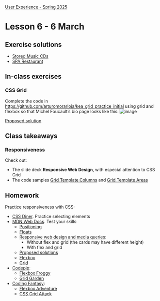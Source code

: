 [User Experience - Spring 2025](https://github.com/arturomorarioja-kea/WD_UX_F25/blob/main/README.md)

# Lesson 6 - 6 March

## Exercise solutions
- [Stored Music CDs](https://github.com/arturomorarioja/kea_js_stored_music_cds_solution)
- [SPA Restaurant](https://github.com/arturomorarioja/kea_css_restaurant_spa)

[--> Show froggy, diner...]: #

[--> Food Repo. Make the about page a dialog. Responsiveness. clamp()]: #
[--> Show code samples Append strategies 1 & 2, Document fragment, Basic fetch]: #
[--> Show code samples CSS3 Background(https://codepen.io/arturomorarioja/pen/xxQqRgY), CSS3 Responsive Font and Image(https://codepen.io/arturomorarioja/pen/MWzpJjG)]: #

## In-class exercises

### CSS Grid

Complete the code in https://github.com/arturomorarioja/kea_grid_practice_initial using grid and flexbox so that Michel Foucault’s bio page looks like this:
![image](https://github.com/user-attachments/assets/51cdb608-4ea0-4b35-8450-05fe9e2288d7)

[Proposed solution](https://github.com/arturomorarioja/kea_grid_practice)

[### White space]: #
[Work in groups of 4. Assess how white space has been used in the following websites, explain which methods have been used to remove visual clutter, and propose actions to remove it in the most cluttered websites:]: #
[- https://www.thomann.de/gb/index.html]: #
[https://www.zalando.dk/]: #'
[https://www.momondo.dk/]: #

[Show your findings to the class.]: #

## Class takeaways

[### Information Architecture]: #
[Check out:]: #
[- The slide deck **Information Architecture - White Space**]: #

### Responsiveness
Check out:
- The slide deck **Responsive Web Design**, with especial attention to CSS Grid
- The code samples [Grid Template Columns](https://codepen.io/arturomorarioja/pen/wvRmrjj) and [Grid Template Areas](https://codepen.io/arturomorarioja/pen/LYXyVXJ)

[### JavaScript]: #
[Check out:]: #
[- The slide deck **Introduction to JavaScript**, with especial attention to ES modules]: #
[- Code samples:]: #
[-->  - Append strategies(https://github.com/arturomorarioja/js_append_strategies)]: #
[-->  - Append strategies 2(https://github.com/arturomorarioja/js_append_strategies_v2)]: #
[-->  - Document fragment(https://codepen.io/arturomorarioja/pen/QwLaVMj)]: #
[-->  - Basic fetch(https://github.com/arturomorarioja/js_basic_fetch)]: #
[  - API consumption(https://github.com/arturomorarioja/kea_js_api_consumption)]: #
[  - ES Modules(https://github.com/arturomorarioja/js_modules)]: #

## Homework

Practice responsiveness with CSS:
- [CSS Diner](https://flukeout.github.io/). Practice selecting elements
- [MDN Web Docs](https://developer.mozilla.org/en-US/). Test your skills:
  - [Positioning](https://developer.mozilla.org/en-US/docs/Learn/CSS/CSS_layout/Position_skills)
  - [Floats](https://developer.mozilla.org/en-US/docs/Learn/CSS/CSS_layout/Floats_skills)
  - [Responsive web design and media queries](https://developer.mozilla.org/en-US/docs/Learn/CSS/CSS_layout/rwd_skills):
    - Without flex and grid (the cards may have different height)
    - With flex and grid
  - [Proposed solutions](https://codepen.io/collection/NqBvMy)
  - [Flexbox](https://developer.mozilla.org/en-US/docs/Learn/CSS/CSS_layout/Flexbox_skills)
  - [Grid](https://developer.mozilla.org/en-US/docs/Learn/CSS/CSS_layout/Grid_skills)
- [Codepip](https://codepip.com/):
  - [Flexbox Froggy](https://flexboxfroggy.com/)
  - [Grid Garden](https://cssgridgarden.com/)
- [Coding Fantasy](https://codingfantasy.com/):
  - [Flexbox Adventure](https://codingfantasy.com/games/flexboxadventure)
  - [CSS Grid Attack](https://codingfantasy.com/games/css-grid-attack)

[First Mandatory Assignment:]: #
[- Keep working on the API consumption exercise(https://kea-fronter.itslearning.com/ContentArea/ContentArea.aspx?LocationID=7023&LocationType=1)]: #
[- Tristan Wede Lind responsive SPA application(https://kea-fronter.itslearning.com/ContentArea/ContentArea.aspx?LocationID=7023&LocationType=1)]: #
